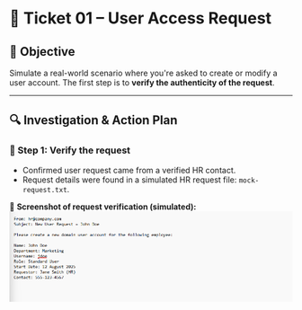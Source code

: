 # 🧾 Ticket 01 – User Access Request

## 🎯 Objective
Simulate a real-world scenario where you're asked to create or modify a user account. The first step is to **verify the authenticity of the request**.

---

## 🔍 Investigation & Action Plan

### 🧩 Step 1: Verify the request
- Confirmed user request came from a verified HR contact.
- Request details were found in a simulated HR request file: `mock-request.txt`.

📸 **Screenshot of request verification (simulated):**  
![](../images/request-verification.png)


